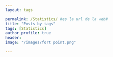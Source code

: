 ```yaml
---
layout: tags

permalink: /Statistics/ #es la url de la web#
title: "Posts by tags"
tags: [Statistics]
author_profile: true
header:
image: "/images/fort point.png"

---
```

